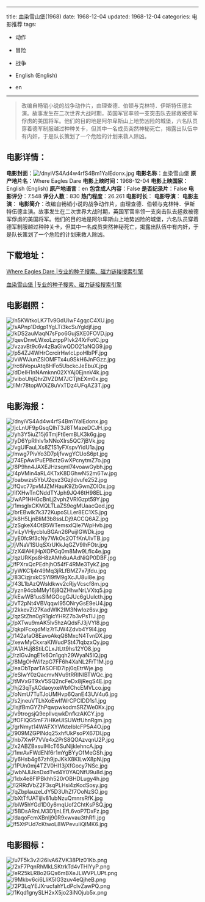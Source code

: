 
---
title: 血染雪山堡(1968)
date: 1968-12-04
updated: 1968-12-04
categories: 电影推荐
tags:
- 动作
- 冒险
- 战争

- English (English)
- en
---


> 改编自畅销小说的战争动作片，由理查德．伯顿与克林特．伊斯特伍德主演。故事发生在二次世界大战时期，英国军官率领一支突击队去拯救被德军俘虏的美国将军。他们的目的地是阿尔卑斯山上地势凶险的城堡，六名队员穿着德军制服越过种种关卡，但其中一名成员突然神秘死亡，揭露出队伍中有内奸，于是队长策划了一个危险的计划来救人除凶。

## **电影详情**：

**电影封面**：<img src="https://image.tmdb.org/t/p/w200/dnyiVS4Ad4w4rfS4Bm1YalEdonx.jpg" alt="/dnyiVS4Ad4w4rfS4Bm1YalEdonx.jpg" title="/dnyiVS4Ad4w4rfS4Bm1YalEdonx.jpg">
**电影名称**：血染雪山堡
**原产地片名**：Where Eagles Dare
**电影上映时间**：1968-12-04
**电影上映国家**：English (English)
**原产地语言**：en
**包含成人内容**：False
**是否纪录片**：False
**电影评分**：7.548
**评分人数**：830
**热门程度**：26.261
**电影时长**：
**电影导演**：
**电影主演**：
**电影简介**：改编自畅销小说的战争动作片，由理查德．伯顿与克林特．伊斯特伍德主演。故事发生在二次世界大战时期，英国军官率领一支突击队去拯救被德军俘虏的美国将军。他们的目的地是阿尔卑斯山上地势凶险的城堡，六名队员穿着德军制服越过种种关卡，但其中一名成员突然神秘死亡，揭露出队伍中有内奸，于是队长策划了一个危险的计划来救人除凶。

## **下载地址**：
[Where Eagles Dare |专业的种子搜索、磁力链接搜索引擎](https://movie.amd794.com:2083/?search=Where%20Eagles%20Dare&ordering=&mode=match_phrase&page_size=10&page=1)

[血染雪山堡 |专业的种子搜索、磁力链接搜索引擎](https://movie.amd794.com:2083/?search=%E8%A1%80%E6%9F%93%E9%9B%AA%E5%B1%B1%E5%A0%A1&ordering=&mode=match_phrase&page_size=10&page=1)
 

## **电影剧照**：
<img src="https://image.tmdb.org/t/p/original/n5KWtkoLK7Tv9GdUIwF4gqcC4XU.jpg" alt="/n5KWtkoLK7Tv9GdUIwF4gqcC4XU.jpg" title="/n5KWtkoLK7Tv9GdUIwF4gqcC4XU.jpg"><img src="https://image.tmdb.org/t/p/original/sAPnp1Ddgp1YgLTi3kcSuYgldjf.jpg" alt="/sAPnp1Ddgp1YgLTi3kcSuYgldjf.jpg" title="/sAPnp1Ddgp1YgLTi3kcSuYgldjf.jpg"><img src="https://image.tmdb.org/t/p/original/kDS2auMaqN7sFpo6GujSXE0FOVD.jpg" alt="/kDS2auMaqN7sFpo6GujSXE0FOVD.jpg" title="/kDS2auMaqN7sFpo6GujSXE0FOVD.jpg"><img src="https://image.tmdb.org/t/p/original/qevDnwLWxoLzrppPIvk24XrFotC.jpg" alt="/qevDnwLWxoLzrppPIvk24XrFotC.jpg" title="/qevDnwLWxoLzrppPIvk24XrFotC.jpg"><img src="https://image.tmdb.org/t/p/original/vzavBt9c6v4zBaGiwQDO21aNQG9.jpg" alt="/vzavBt9c6v4zBaGiwQDO21aNQG9.jpg" title="/vzavBt9c6v4zBaGiwQDO21aNQG9.jpg"><img src="https://image.tmdb.org/t/p/original/p54ZJ4WHrCcrcirHwlcLpoHlbPF.jpg" alt="/p54ZJ4WHrCcrcirHwlcLpoHlbPF.jpg" title="/p54ZJ4WHrCcrcirHwlcLpoHlbPF.jpg"><img src="https://image.tmdb.org/t/p/original/vWWJunZSlOMFTx4u9SkH6JnFGzz.jpg" alt="/vWWJunZSlOMFTx4u9SkH6JnFGzz.jpg" title="/vWWJunZSlOMFTx4u9SkH6JnFGzz.jpg"><img src="https://image.tmdb.org/t/p/original/rc6iVopuAtq8HFo5UbckcJeEbuX.jpg" alt="/rc6iVopuAtq8HFo5UbckcJeEbuX.jpg" title="/rc6iVopuAtq8HFo5UbckcJeEbuX.jpg"><img src="https://image.tmdb.org/t/p/original/dDeIH1nNAmknn02XYAj0EjnnV4k.jpg" alt="/dDeIH1nNAmknn02XYAj0EjnnV4k.jpg" title="/dDeIH1nNAmknn02XYAj0EjnnV4k.jpg"><img src="https://image.tmdb.org/t/p/original/viboUhjQhrZIVZDM7JCTjhEXm0x.jpg" alt="/viboUhjQhrZIVZDM7JCTjhEXm0x.jpg" title="/viboUhjQhrZIVZDM7JCTjhEXm0x.jpg"><img src="https://image.tmdb.org/t/p/original/iMr78topWOiZ8uVxTDz4UFqAZ3T.jpg" alt="/iMr78topWOiZ8uVxTDz4UFqAZ3T.jpg" title="/iMr78topWOiZ8uVxTDz4UFqAZ3T.jpg">

## **电影海报**：
<img src="https://image.tmdb.org/t/p/original/dnyiVS4Ad4w4rfS4Bm1YalEdonx.jpg" alt="/dnyiVS4Ad4w4rfS4Bm1YalEdonx.jpg" title="/dnyiVS4Ad4w4rfS4Bm1YalEdonx.jpg"><img src="https://image.tmdb.org/t/p/original/jcLnUF9pGsqQlhT3J8TMazeDCJH.jpg" alt="/jcLnUF9pGsqQlhT3J8TMazeDCJH.jpg" title="/jcLnUF9pGsqQlhT3J8TMazeDCJH.jpg"><img src="https://image.tmdb.org/t/p/original/yh3Y5iuZ15j6TmjFt6emBLK3k6g.jpg" alt="/yh3Y5iuZ15j6TmjFt6emBLK3k6g.jpg" title="/yh3Y5iuZ15j6TmjFt6emBLK3k6g.jpg"><img src="https://image.tmdb.org/t/p/original/yD6YpRIhlv1xNNoXIrs5QC7jBVk.jpg" alt="/yD6YpRIhlv1xNNoXIrs5QC7jBVk.jpg" title="/yD6YpRIhlv1xNNoXIrs5QC7jBVk.jpg"><img src="https://image.tmdb.org/t/p/original/vgUlFauLXs8Z1S1yFXspvYidU1a.jpg" alt="/vgUlFauLXs8Z1S1yFXspvYidU1a.jpg" title="/vgUlFauLXs8Z1S1yFXspvYidU1a.jpg"><img src="https://image.tmdb.org/t/p/original/mwg7PivYo3D7pIjfvwgYCUoS6pt.jpg" alt="/mwg7PivYo3D7pIjfvwgYCUoS6pt.jpg" title="/mwg7PivYo3D7pIjfvwgYCUoS6pt.jpg"><img src="https://image.tmdb.org/t/p/original/74EpAwIPuEPBctzGwXPcnytmZ7o.jpg" alt="/74EpAwIPuEPBctzGwXPcnytmZ7o.jpg" title="/74EpAwIPuEPBctzGwXPcnytmZ7o.jpg"><img src="https://image.tmdb.org/t/p/original/8P9hn4JAXEJHzsqml74voawGybh.jpg" alt="/8P9hn4JAXEJHzsqml74voawGybh.jpg" title="/8P9hn4JAXEJHzsqml74voawGybh.jpg"><img src="https://image.tmdb.org/t/p/original/4pVMin4aRL4KTxK8DGhwN52m6Tw.jpg" alt="/4pVMin4aRL4KTxK8DGhwN52m6Tw.jpg" title="/4pVMin4aRL4KTxK8DGhwN52m6Tw.jpg"><img src="https://image.tmdb.org/t/p/original/oabwzs5YbU2qvz3GzjIdvufe252.jpg" alt="/oabwzs5YbU2qvz3GzjIdvufe252.jpg" title="/oabwzs5YbU2qvz3GzjIdvufe252.jpg"><img src="https://image.tmdb.org/t/p/original/fQvc77pvMJZMHauK9ZbGwnZOIOx.jpg" alt="/fQvc77pvMJZMHauK9ZbGwnZOIOx.jpg" title="/fQvc77pvMJZMHauK9ZbGwnZOIOx.jpg"><img src="https://image.tmdb.org/t/p/original/ifXHwTnCNddTYJph9JQ46tH98EL.jpg" alt="/ifXHwTnCNddTYJph9JQ46tH98EL.jpg" title="/ifXHwTnCNddTYJph9JQ46tH98EL.jpg"><img src="https://image.tmdb.org/t/p/original/wAP1HHGcBnLj2vph2VRlGzpt59Y.jpg" alt="/wAP1HHGcBnLj2vph2VRlGzpt59Y.jpg" title="/wAP1HHGcBnLj2vph2VRlGzpt59Y.jpg"><img src="https://image.tmdb.org/t/p/original/1msglxCKMQLTLaZS9egMUaacQed.jpg" alt="/1msglxCKMQLTLaZS9egMUaacQed.jpg" title="/1msglxCKMQLTLaZS9egMUaacQed.jpg"><img src="https://image.tmdb.org/t/p/original/brEBwlk7k372KupoSLLer8EC1XS.jpg" alt="/brEBwlk7k372KupoSLLer8EC1XS.jpg" title="/brEBwlk7k372KupoSLLer8EC1XS.jpg"><img src="https://image.tmdb.org/t/p/original/k8H5LjnBIiM3b8ssLDj9ACCQ6AZ.jpg" alt="/k8H5LjnBIiM3b8ssLDj9ACCQ6AZ.jpg" title="/k8H5LjnBIiM3b8ssLDj9ACCQ6AZ.jpg"><img src="https://image.tmdb.org/t/p/original/zSgkeX4OtB5WTemsxlQIe7WpHvb.jpg" alt="/zSgkeX4OtB5WTemsxlQIe7WpHvb.jpg" title="/zSgkeX4OtB5WTemsxlQIe7WpHvb.jpg"><img src="https://image.tmdb.org/t/p/original/viLyVHjycbIuBGAn26PuijIGWDk.jpg" alt="/viLyVHjycbIuBGAn26PuijIGWDk.jpg" title="/viLyVHjycbIuBGAn26PuijIGWDk.jpg"><img src="https://image.tmdb.org/t/p/original/yE0fc9f3cNy7WkOs2OTfKnUIvTB.jpg" alt="/yE0fc9f3cNy7WkOs2OTfKnUIvTB.jpg" title="/yE0fc9f3cNy7WkOs2OTfKnUIvTB.jpg"><img src="https://image.tmdb.org/t/p/original/jVNaV1SUqSXrUKkJqGZV9lhFOtr.jpg" alt="/jVNaV1SUqSXrUKkJqGZV9lhFOtr.jpg" title="/jVNaV1SUqSXrUKkJqGZV9lhFOtr.jpg"><img src="https://image.tmdb.org/t/p/original/zX4lAHIjHpXOPGq0m8Mw9LfIc4e.jpg" alt="/zX4lAHIjHpXOPGq0m8Mw9LfIc4e.jpg" title="/zX4lAHIjHpXOPGq0m8Mw9LfIc4e.jpg"><img src="https://image.tmdb.org/t/p/original/qzURKps8H8zAMh6uAAdNiQP0DBF.jpg" alt="/qzURKps8H8zAMh6uAAdNiQP0DBF.jpg" title="/qzURKps8H8zAMh6uAAdNiQP0DBF.jpg"><img src="https://image.tmdb.org/t/p/original/fPXrxQcPEdhjhO54fF4RMe3TykZ.jpg" alt="/fPXrxQcPEdhjhO54fF4RMe3TykZ.jpg" title="/fPXrxQcPEdhjhO54fF4RMe3TykZ.jpg"><img src="https://image.tmdb.org/t/p/original/yWKC1j4r49Mq3jRLfBMZ7x7jfdu.jpg" alt="/yWKC1j4r49Mq3jRLfBMZ7x7jfdu.jpg" title="/yWKC1j4r49Mq3jRLfBMZ7x7jfdu.jpg"><img src="https://image.tmdb.org/t/p/original/83CizjrxkCSYI9fM9gXcJU8ul8e.jpg" alt="/83CizjrxkCSYI9fM9gXcJU8ul8e.jpg" title="/83CizjrxkCSYI9fM9gXcJU8ul8e.jpg"><img src="https://image.tmdb.org/t/p/original/43L1bAzQWsldkwv2cRjyVcscf8m.jpg" alt="/43L1bAzQWsldkwv2cRjyVcscf8m.jpg" title="/43L1bAzQWsldkwv2cRjyVcscf8m.jpg"><img src="https://image.tmdb.org/t/p/original/yzn94cbMMy16j8QZHhwNrLVXtq5.jpg" alt="/yzn94cbMMy16j8QZHhwNrLVXtq5.jpg" title="/yzn94cbMMy16j8QZHhwNrLVXtq5.jpg"><img src="https://image.tmdb.org/t/p/original/kEwWB1usSlMGOcgGJUc6gUulcth.jpg" alt="/kEwWB1usSlMGOcgGJUc6gUulcth.jpg" title="/kEwWB1usSlMGOcgGJUc6gUulcth.jpg"><img src="https://image.tmdb.org/t/p/original/vT2pNt4VBVqqwI95ONryGsE9eU4.jpg" alt="/vT2pNt4VBVqqwI95ONryGsE9eU4.jpg" title="/vT2pNt4VBVqqwI95ONryGsE9eU4.jpg"><img src="https://image.tmdb.org/t/p/original/2kkevZi27KadWIK2IM3NwIoz6sv.jpg" alt="/2kkevZi27KadWIK2IM3NwIoz6sv.jpg" title="/2kkevZi27KadWIK2IM3NwIoz6sv.jpg"><img src="https://image.tmdb.org/t/p/original/qzStZhn0gR1glcYHRZ7b3vPsTIJ.jpg" alt="/qzStZhn0gR1glcYHRZ7b3vPsTIJ.jpg" title="/qzStZhn0gR1glcYHRZ7b3vPsTIJ.jpg"><img src="https://image.tmdb.org/t/p/original/pXTwu9mAK5lv5hzAQdsFJ3jVYl8.jpg" alt="/pXTwu9mAK5lv5hzAQdsFJ3jVYl8.jpg" title="/pXTwu9mAK5lv5hzAQdsFJ3jVYl8.jpg"><img src="https://image.tmdb.org/t/p/original/qkpIFcxgdMIz7rTJW4Zdvb4Y9l4.jpg" alt="/qkpIFcxgdMIz7rTJW4Zdvb4Y9l4.jpg" title="/qkpIFcxgdMIz7rTJW4Zdvb4Y9l4.jpg"><img src="https://image.tmdb.org/t/p/original/142afaO8EavoAkqQ8MxcN4TvnDX.jpg" alt="/142afaO8EavoAkqQ8MxcN4TvnDX.jpg" title="/142afaO8EavoAkqQ8MxcN4TvnDX.jpg"><img src="https://image.tmdb.org/t/p/original/xewMyCkxraKIWudPSt47IqbzxQy.jpg" alt="/xewMyCkxraKIWudPSt47IqbzxQy.jpg" title="/xewMyCkxraKIWudPSt47IqbzxQy.jpg"><img src="https://image.tmdb.org/t/p/original/A1AHJj8StiLCLxJtLtt9hs12YO8.jpg" alt="/A1AHJj8StiLCLxJtLtt9hs12YO8.jpg" title="/A1AHJj8StiLCLxJtLtt9hs12YO8.jpg"><img src="https://image.tmdb.org/t/p/original/rzIGvJngE1k6On1gqh29WyaN5IQ.jpg" alt="/rzIGvJngE1k6On1gqh29WyaN5IQ.jpg" title="/rzIGvJngE1k6On1gqh29WyaN5IQ.jpg"><img src="https://image.tmdb.org/t/p/original/8MgOHWifzpG7FF6h4XaNL2FrT1M.jpg" alt="/8MgOHWifzpG7FF6h4XaNL2FrT1M.jpg" title="/8MgOHWifzpG7FF6h4XaNL2FrT1M.jpg"><img src="https://image.tmdb.org/t/p/original/eaObTparTASOFlD7lpj0qEtrWje.jpg" alt="/eaObTparTASOFlD7lpj0qEtrWje.jpg" title="/eaObTparTASOFlD7lpj0qEtrWje.jpg"><img src="https://image.tmdb.org/t/p/original/eSIwY0zQacmvNVu9tRRINlBTWQc.jpg" alt="/eSIwY0zQacmvNVu9tRRINlBTWQc.jpg" title="/eSIwY0zQacmvNVu9tRRINlBTWQc.jpg"><img src="https://image.tmdb.org/t/p/original/tMVxGT9xV5SQ2ncFeDx8jRegS4E.jpg" alt="/tMVxGT9xV5SQ2ncFeDx8jRegS4E.jpg" title="/tMVxGT9xV5SQ2ncFeDx8jRegS4E.jpg"><img src="https://image.tmdb.org/t/p/original/hj23qTyACdaoyxeWbfChcEMVLco.jpg" alt="/hj23qTyACdaoyxeWbfChcEMVLco.jpg" title="/hj23qTyACdaoyxeWbfChcEMVLco.jpg"><img src="https://image.tmdb.org/t/p/original/oNmU7TuTJoUMHvp6QanE43UV4u6.jpg" alt="/oNmU7TuTJoUMHvp6QanE43UV4u6.jpg" title="/oNmU7TuTJoUMHvp6QanE43UV4u6.jpg"><img src="https://image.tmdb.org/t/p/original/s2jneuVTLhXoEwIfWrCPCIDD1s1.jpg" alt="/s2jneuVTLhXoEwIfWrCPCIDD1s1.jpg" title="/s2jneuVTLhXoEwIfWrCPCIDD1s1.jpg"><img src="https://image.tmdb.org/t/p/original/isjfBmGYZhPqwpwkodmSRZWe0Kx.jpg" alt="/isjfBmGYZhPqwpwkodmSRZWe0Kx.jpg" title="/isjfBmGYZhPqwpwkodmSRZWe0Kx.jpg"><img src="https://image.tmdb.org/t/p/original/v9trogsjQ9eplIvqwkDnfkzAKCY.jpg" alt="/v9trogsjQ9eplIvqwkDnfkzAKCY.jpg" title="/v9trogsjQ9eplIvqwkDnfkzAKCY.jpg"><img src="https://image.tmdb.org/t/p/original/fOFlQG5mF7IHKeUISUWtfUhnRgm.jpg" alt="/fOFlQG5mF7IHKeUISUWtfUhnRgm.jpg" title="/fOFlQG5mF7IHKeUISUWtfUhnRgm.jpg"><img src="https://image.tmdb.org/t/p/original/grNmyt14WAFXYWkteIbIcFP5A4O.jpg" alt="/grNmyt14WAFXYWkteIbIcFP5A4O.jpg" title="/grNmyt14WAFXYWkteIbIcFP5A4O.jpg"><img src="https://image.tmdb.org/t/p/original/909MZGPlNdq25xhfUkPsoPX67Dl.jpg" alt="/909MZGPlNdq25xhfUkPsoPX67Dl.jpg" title="/909MZGPlNdq25xhfUkPsoPX67Dl.jpg"><img src="https://image.tmdb.org/t/p/original/nb7XwP7VVe4x2PrS8QOAzvqnU2P.jpg" alt="/nb7XwP7VVe4x2PrS8QOAzvqnU2P.jpg" title="/nb7XwP7VVe4x2PrS8QOAzvqnU2P.jpg"><img src="https://image.tmdb.org/t/p/original/x2ABZBxsuIHIcT6SuNljklehncA.jpg" alt="/x2ABZBxsuIHIcT6SuNljklehncA.jpg" title="/x2ABZBxsuIHIcT6SuNljklehncA.jpg"><img src="https://image.tmdb.org/t/p/original/1mrAvFWdENf6r1mYgBYyOfMeGSh.jpg" alt="/1mrAvFWdENf6r1mYgBYyOfMeGSh.jpg" title="/1mrAvFWdENf6r1mYgBYyOfMeGSh.jpg"><img src="https://image.tmdb.org/t/p/original/y6Hsb4g67zh9jpJKkX8KILwX8pN.jpg" alt="/y6Hsb4g67zh9jpJKkX8KILwX8pN.jpg" title="/y6Hsb4g67zh9jpJKkX8KILwX8pN.jpg"><img src="https://image.tmdb.org/t/p/original/1PUn0mj4TZV0HI13jXfGocy7NSc.jpg" alt="/1PUn0mj4TZV0HI13jXfGocy7NSc.jpg" title="/1PUn0mj4TZV0HI13jXfGocy7NSc.jpg"><img src="https://image.tmdb.org/t/p/original/wbNJlJknDxdTvd4Y0YAQNfU9u8d.jpg" alt="/wbNJlJknDxdTvd4Y0YAQNfU9u8d.jpg" title="/wbNJlJknDxdTvd4Y0YAQNfU9u8d.jpg"><img src="https://image.tmdb.org/t/p/original/1dx4e8FlPBkhh520rOBHDLugy4h.jpg" alt="/1dx4e8FlPBkhh520rOBHDLugy4h.jpg" title="/1dx4e8FlPBkhh520rOBHDLugy4h.jpg"><img src="https://image.tmdb.org/t/p/original/l2RRdVbZ2F3sqPLHsi4zKodSosy.jpg" alt="/l2RRdVbZ2F3sqPLHsi4zKodSosy.jpg" title="/l2RRdVbZ2F3sqPLHsi4zKodSosy.jpg"><img src="https://image.tmdb.org/t/p/original/qZbplauzeLdY5D3UhZf7OoNzSO.jpg" alt="/qZbplauzeLdY5D3UhZf7OoNzSO.jpg" title="/qZbplauzeLdY5D3UhZf7OoNzSO.jpg"><img src="https://image.tmdb.org/t/p/original/bXtTfUATijlv81ubNzuQmnrsRfK.jpg" alt="/bXtTfUATijlv81ubNzuQmnrsRfK.jpg" title="/bXtTfUATijlv81ubNzuQmnrsRfK.jpg"><img src="https://image.tmdb.org/t/p/original/blW5hYGd1D0y6mqUof2ChtKsPSQ.jpg" alt="/blW5hYGd1D0y6mqUof2ChtKsPSQ.jpg" title="/blW5hYGd1D0y6mqUof2ChtKsPSQ.jpg"><img src="https://image.tmdb.org/t/p/original/5BDsARnLM3D1jnLEfL6voP7DxFz.jpg" alt="/5BDsARnLM3D1jnLEfL6voP7DxFz.jpg" title="/5BDsARnLM3D1jnLEfL6voP7DxFz.jpg"><img src="https://image.tmdb.org/t/p/original/daqoFcmXBnIj90R9xwvau3thRfl.jpg" alt="/daqoFcmXBnIj90R9xwvau3thRfl.jpg" title="/daqoFcmXBnIj90R9xwvau3thRfl.jpg"><img src="https://image.tmdb.org/t/p/original/f5XtPUd7cKtwoL8WPevuliQIMK6.jpg" alt="/f5XtPUd7cKtwoL8WPevuliQIMK6.jpg" title="/f5XtPUd7cKtwoL8WPevuliQIMK6.jpg">

## **电影图标**：
<img src="https://image.tmdb.org/t/p/original/u7F5k3v2l26IvA6ZVK38PIz01Kb.png" alt="/u7F5k3v2l26IvA6ZVK38PIz01Kb.png" title="/u7F5k3v2l26IvA6ZVK38PIz01Kb.png"><img src="https://image.tmdb.org/t/p/original/2xF7PqnRhMkLSKtrkTd4vTHlYyP.png" alt="/2xF7PqnRhMkLSKtrkTd4vTHlYyP.png" title="/2xF7PqnRhMkLSKtrkTd4vTHlYyP.png"><img src="https://image.tmdb.org/t/p/original/eR25kLR8o2GQs6mBXeJLWVPLUPt.png" alt="/eR25kLR8o2GQs6mBXeJLWVPLUPt.png" title="/eR25kLR8o2GQs6mBXeJLWVPLUPt.png"><img src="https://image.tmdb.org/t/p/original/9Mkbv6ci6LliK5IG3zuv4eQjheB.png" alt="/9Mkbv6ci6LliK5IG3zuv4eQjheB.png" title="/9Mkbv6ci6LliK5IG3zuv4eQjheB.png"><img src="https://image.tmdb.org/t/p/original/2P3LqYEJXrucfahYLdPclvZawPQ.png" alt="/2P3LqYEJXrucfahYLdPclvZawPQ.png" title="/2P3LqYEJXrucfahYLdPclvZawPQ.png"><img src="https://image.tmdb.org/t/p/original/1Kqd1gnySLH2xX5jo23iNOjub5x.png" alt="/1Kqd1gnySLH2xX5jo23iNOjub5x.png" title="/1Kqd1gnySLH2xX5jo23iNOjub5x.png">

